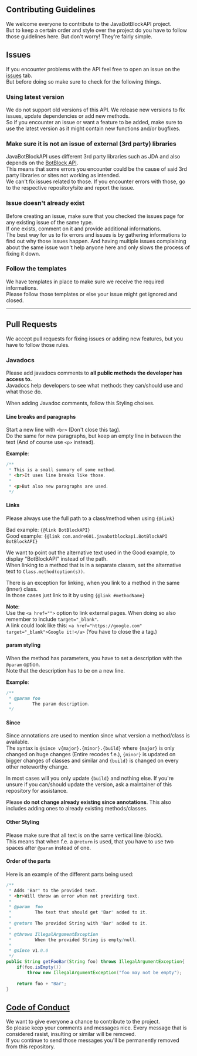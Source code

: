 [issues]: https://github.com/botblock/JavaBotBlockAPI/issues
[Code of Conduct]: ./CODE_OF_CONDUCT.md
[BotBlock API]: https://botblock.org/api/docs

## Contributing Guidelines
We welcome everyone to contribute to the JavaBotBlockAPI project.  
But to keep a certain order and style over the project do you have to follow those guidelines here. But don't worry! They're fairly simple.

## Issues
If you encounter problems with the API feel free to open an issue on the [issues] tab.  
But before doing so make sure to check for the following things.

### Using latest version
We do not support old versions of this API. We release new versions to fix issues, update dependencies or add new methods.  
So if you encounter an issue or want a feature to be added, make sure to use the latest version as it might contain new functions and/or bugfixes.

### Make sure it is not an issue of external (3rd party) libraries
JavaBotBlockAPI uses different 3rd party libraries such as JDA and also depends on the [BotBlock API].  
This means that some errors you encounter could be the cause of said 3rd party libraries or sites not working as intended.  
We can't fix issues related to those. If you encounter errors with those, go to the respective repository/site and report the issue.

### Issue doesn't already exist
Before creating an issue, make sure that you checked the issues page for any existing issue of the same type.  
If one exists, comment on it and provide additional informations.  
The best way for us to fix errors and issues is by gathering informations to find out why those issues happen. And having multiple issues complaining about the same issue won't help anyone here and only slows the process of fixing it down.

### Follow the templates
We have templates in place to make sure we receive the required informations.  
Please follow those templates or else your issue might get ignored and closed.

----
## Pull Requests
We accept pull requests for fixing issues or adding new features, but you have to follow those rules.

### Javadocs
Please add javadocs comments to **all public methods the developer has access to.**  
Javadocs help developers to see what methods they can/should use and what those do.

When adding Javadoc comments, follow this Styling choises.

#### Line breaks and paragraphs
Start a new line with `<br>` (Don't close this tag).  
Do the same for new paragraphs, but keep an empty line in between the text (And of course use `<p>` instead).

**Example**:
```java
/**
 * This is a small summary of some method.
 * <br>It uses line breaks like those.
 *
 * <p>But also new paragraphs are used.
 */
```

#### Links
Please always use the full path to a class/method when using `{@link}`

Bad example: `{@link BotBlockAPI}`  
Good example: `{@link com.andre601.javabotblockapi.BotBlockAPI BotBlockAPI}`

We want to point out the alternative text used in the Good example, to display "BotBlockAPI" instead of the path.  
When linking to a method that is in a separate classm, set the alternative text to `Class.method(option(s))`.

There is an exception for linking, when you link to a method in the same (inner) class.  
In those cases just link to it by using `{@link #methodName}`

**Note**:  
Use the `<a href="">` option to link external pages. When doing so also remember to include `target="_blank"`.  
A link could look like this: `<a href="https://google.com" target="_blank">Google it!</a>` (You have to close the a tag.)

#### param styling
When the method has parameters, you have to set a description with the `@param` option.  
Note that the description has to be on a new line.

**Example**:
```java
/**
 * @param foo
 *        The param description.
 */
```

#### Since
Since annotations are used to mention since what version a method/class is available.  
The syntax is `@since v{major}.{minor}.{build}` where `{major}` is only changed on huge changes (Entire recodes f.e.), `{minor}` is updated on bigger changes of classes and similar and `{build}` is changed on every other noteworthy change.

In most cases will you only update `{build}` and nothing else. If you're unsure if you can/should update the version, ask a maintainer of this repository for assistance.

Please **do not change already existing since annotations**. This also includes adding ones to already existing methods/classes.

#### Other Styling
Please make sure that all text is on the same vertical line (block).  
This means that when f.e. a `@return` is used, that you have to use two spaces after `@param` instead of one.

#### Order of the parts
Here is an example of the different parts being used:  
```java
/**
 * Adds "Bar" to the provided text.
 * <br>Will throw an error when not providing text.
 * 
 * @param  foo
 *         The text that should get "Bar" added to it.
 *
 * @return The provided String with "Bar" added to it.
 *
 * @throws IllegalArgumentException
 *         When the provided String is empty/null.
 *
 * @since v1.0.0
 */
public String getFooBar(String foo) throws IllegalArgumentException{
    if(foo.isEmpty())
        throw new IllegalArgumentException("foo may not be empty");
        
    return foo + "Bar";
}
```

## [Code of Conduct]
We want to give everyone a chance to contribute to the project.  
So please keep your comments and messages nice. Every message that is considered rasist, insulting or similar will be removed.  
If you continue to send those messages you'll be permanently removed from this repository.
